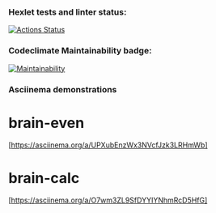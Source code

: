 ### Hexlet tests and linter status:
[![Actions Status](https://github.com/Unbeliev4ble/python-project-49/workflows/hexlet-check/badge.svg)](https://github.com/Unbeliev4ble/python-project-49/actions)

### Сodeclimate Maintainability badge:
[![Maintainability](https://api.codeclimate.com/v1/badges/07a25930bbd5ded6b395/maintainability)](https://codeclimate.com/github/Unbeliev4ble/python-project-49/maintainability)


### Asciinema demonstrations
# brain-even
[https://asciinema.org/a/UPXubEnzWx3NVcfJzk3LRHmWb]
# brain-calc
[https://asciinema.org/a/O7wm3ZL9SfDYYIYNhmRcD5HfG]